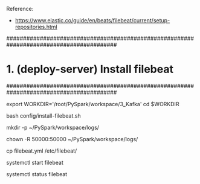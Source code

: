 
Reference:
- https://www.elastic.co/guide/en/beats/filebeat/current/setup-repositories.html

#########################################################################################
# 1. (deploy-server) Install filebeat
#########################################################################################

export WORKDIR='/root/PySpark/workspace/3_Kafka'
cd $WORKDIR

bash config/install-filebeat.sh 

mkdir -p ~/PySpark/workspace/logs/

chown -R 50000:50000 ~/PySpark/workspace/logs/

cp filebeat.yml /etc/filebeat/

systemctl start filebeat

systemctl status filebeat